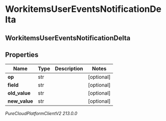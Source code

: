 # WorkitemsUserEventsNotificationDelta

## WorkitemsUserEventsNotificationDelta

## Properties

|Name | Type | Description | Notes|
|------------ | ------------- | ------------- | -------------|
| **op** | str |  | [optional] |
| **field** | str |  | [optional] |
| **old_value** | str |  | [optional] |
| **new_value** | str |  | [optional] |



_PureCloudPlatformClientV2 213.0.0_
